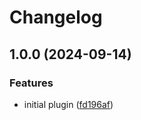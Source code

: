# Changelog

## 1.0.0 (2024-09-14)


### Features

* initial plugin ([fd196af](https://github.com/esbuild-plugins-community/esbuild-plugin-perf/commit/fd196afa1a4a147e71ab3e255c8881221af7d01f))
